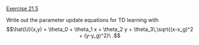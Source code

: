 [Exercise 21.5](ex_5/)

Write out the parameter update equations for TD learning with
$$\hat{U}(x,y) = \theta_0 + \theta_1 x + \theta_2 y + \theta_3\,\sqrt{(x-x_g)^2 + (y-y_g)^2}\ .$$

